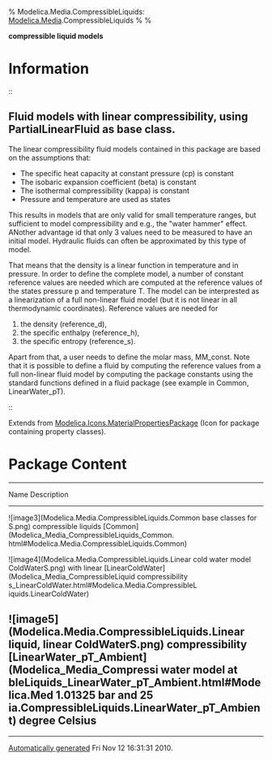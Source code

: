 % Modelica.Media.CompressibleLiquids:
  [Modelica.Media](Modelica_Media.html#Modelica.Media).CompressibleLiquids
% 
% 

**compressible liquid models**

Information
===========

::

Fluid models with linear compressibility, using PartialLinearFluid as base class.
---------------------------------------------------------------------------------

The linear compressibility fluid models contained in this package are
based on the assumptions that:

-   The specific heat capacity at constant pressure (cp) is constant
-   The isobaric expansion coefficient (beta) is constant
-   The isothermal compressibility (kappa) is constant
-   Pressure and temperature are used as states

This results in models that are only valid for small temperature ranges,
but sufficient to model compressibility and e.g., the "water hammer"
effect. ANother advantage id that only 3 values need to be measured to
have an initial model. Hydraulic fluids can often be approximated by
this type of model.

That means that the density is a linear function in temperature and in
pressure. In order to define the complete model, a number of constant
reference values are needed which are computed at the reference values
of the states pressure p and temperature T. The model can be
interprested as a linearization of a full non-linear fluid model (but it
is not linear in all thermodynamic coordinates). Reference values are
needed for

1.  the density (reference\_d),
2.  the specific enthalpy (reference\_h),
3.  the specific entropy (reference\_s).

Apart from that, a user needs to define the molar mass, MM\_const. Note
that it is possible to define a fluid by computing the reference values
from a full non-linear fluid model by computing the package constants
using the standard functions defined in a fluid package (see example in
Common, LinearWater\_pT).

::

Extends from
[Modelica.Icons.MaterialPropertiesPackage](Modelica_Icons_MaterialPropertiesPackage.html#Modelica.Icons.MaterialPropertiesPackage)
(Icon for package containing property classes).

Package Content
===============

  ------------------------------------------------------------------------
  Name                                                Description
  --------------------------------------------------- --------------------
  ![image3](Modelica.Media.CompressibleLiquids.Common base classes for
  S.png)                                              compressible liquids
  [Common](Modelica_Media_CompressibleLiquids_Common. 
  html#Modelica.Media.CompressibleLiquids.Common)     

  ![image4](Modelica.Media.CompressibleLiquids.Linear cold water model
  ColdWaterS.png)                                     with linear
  [LinearColdWater](Modelica_Media_CompressibleLiquid compressibility
  s_LinearColdWater.html#Modelica.Media.CompressibleL 
  iquids.LinearColdWater)                             

  ![image5](Modelica.Media.CompressibleLiquids.Linear liquid, linear
  ColdWaterS.png)                                     compressibility
  [LinearWater\_pT\_Ambient](Modelica_Media_Compressi water model at
  bleLiquids_LinearWater_pT_Ambient.html#Modelica.Med 1.01325 bar and 25
  ia.CompressibleLiquids.LinearWater_pT_Ambient)      degree Celsius
  ------------------------------------------------------------------------

* * * * *

[Automatically generated](http://www.3ds.com/) Fri Nov 12 16:31:31 2010.
